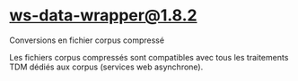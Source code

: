 # ws-data-wrapper@1.8.2

Conversions en fichier corpus compressé

Les fichiers corpus compressés sont compatibles avec tous les traitements TDM dédiés aux corpus (services web asynchrone).
